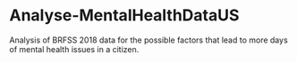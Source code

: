 # Analyse-MentalHealthDataUS
Analysis of BRFSS 2018 data for the possible factors that lead to more days of mental health issues in a citizen.

